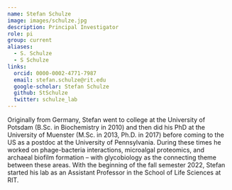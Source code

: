 ```yaml
---
name: Stefan Schulze
image: images/schulze.jpg
description: Principal Investigator
role: pi
group: current
aliases:
  - S. Schulze
  - S Schulze
links:
  orcid: 0000-0002-4771-7987
  email: stefan.schulze@rit.edu
  google-scholar: Stefan Schulze
  github: StSchulze
  twitter: schulze_lab
---
```


Originally from Germany, Stefan went to college at the University of Potsdam (B.Sc. in Biochemistry in 2010) and then did his PhD at the University of Muenster (M.Sc. in 2013, Ph.D. in 2017) before coming to the US as a postdoc at the University of Pennsylvania. During these times he worked on phage-bacteria interactions, microalgal proteomics, and archaeal biofilm formation – with glycobiology as the connecting theme between these areas. With the beginning of the fall semester 2022, Stefan started his lab as an Assistant Professor in the School of Life Sciences at RIT.
